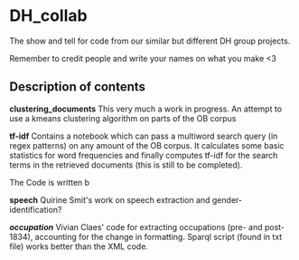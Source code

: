 # DH_collab
The show and tell for code from our similar but different DH group projects.


Remember to credit people and write your names on what you make <3

## Description of contents

**clustering_documents**
This very much a work in progress. An attempt to use a kmeans clustering algorithm on parts of the OB corpus

**tf-idf**
Contains a notebook which can pass a multiword search query (in regex patterns) on any amount of the OB corpus.
It calculates some basic statistics for word frequencies and finally computes tf-idf for the search terms in the retrieved documents (this is still to be completed).

The Code is written b

**speech**
Quirine Smit's work on speech extraction and gender-identification?


***occupation***
Vivian Claes' code for extracting occupations (pre- and post-1834), accounting for the change in formatting. Sparql script (found in txt file) works better than the XML code.
